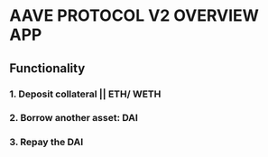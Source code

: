 # AAVE PROTOCOL V2 OVERVIEW APP

## Functionality

### 1. Deposit collateral || ETH/ WETH

### 2. Borrow another asset: DAI

### 3. Repay the DAI
